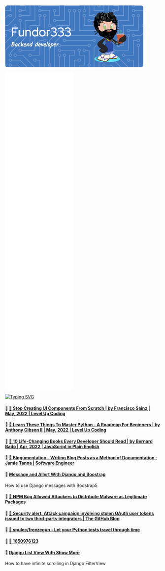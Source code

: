 ![Header](./github-header-image.png)

![Metrics](/github-metrics.svg)

[![Typing SVG](https://readme-typing-svg.herokuapp.com?color=FF4137&lines=Some+of+my+posts)](https://git.io/typing-svg)
<!--START_SECTION:feed-->
#### :bookmark: [🔖 Stop Creating UI Components From Scratch | by Francisco Sainz | May, 2022 | Level Up Coding](https:&#x2F;&#x2F;fundor333.com&#x2F;social&#x2F;2022&#x2F;05&#x2F;16&#x2F;stop-creating-ui-components-from-scratch--by-francisco-sainz--may-2022--level-up-coding&#x2F;) 

#### :bookmark: [🔖 Learn These Things To Master Python - A Roadmap For Beginners | by Anthony Gibson II | May, 2022 | Level Up Coding](https:&#x2F;&#x2F;fundor333.com&#x2F;social&#x2F;2022&#x2F;05&#x2F;09&#x2F;learn-these-things-to-master-python---a-roadmap-for-beginners--by-anthony-gibson-ii--may-2022--level-up-coding&#x2F;) 

#### :bookmark: [🔖 10 Life-Changing Books Every Developer Should Read | by Bernard Bado | Apr, 2022 | JavaScript in Plain English](https:&#x2F;&#x2F;fundor333.com&#x2F;social&#x2F;2022&#x2F;05&#x2F;07&#x2F;10-life-changing-books-every-developer-should-read--by-bernard-bado--apr-2022--javascript-in-plain-english&#x2F;) 

#### :bookmark: [🔖 Blogumentation - Writing Blog Posts as a Method of Documentation · Jamie Tanna | Software Engineer](https:&#x2F;&#x2F;fundor333.com&#x2F;social&#x2F;2022&#x2F;05&#x2F;06&#x2F;blogumentation---writing-blog-posts-as-a-method-of-documentation--jamie-tanna--software-engineer&#x2F;) 

#### :bookmark: [Message and Allert With Django and Boostrap](https:&#x2F;&#x2F;fundor333.com&#x2F;post&#x2F;2022&#x2F;message-and-allert-with-django-and-boostrap&#x2F;) 
How to use Django messages with Boostrap5
#### :bookmark: [🔁 NPM Bug Allowed Attackers to Distribute Malware as Legitimate Packages](https:&#x2F;&#x2F;fundor333.com&#x2F;social&#x2F;2022&#x2F;04&#x2F;28&#x2F;1651132591&#x2F;) 

#### :bookmark: [🔁 Security alert: Attack campaign involving stolen OAuth user tokens issued to two third-party integrators | The GitHub Blog](https:&#x2F;&#x2F;fundor333.com&#x2F;social&#x2F;2022&#x2F;04&#x2F;28&#x2F;1651131303&#x2F;) 

#### :bookmark: [🔖 spulec&#x2F;freezegun - Let your Python tests travel through time](https:&#x2F;&#x2F;fundor333.com&#x2F;social&#x2F;2022&#x2F;04&#x2F;27&#x2F;spulecfreezegun---let-your-python-tests-travel-through-time&#x2F;) 

#### :bookmark: [🔁 1650976123](https:&#x2F;&#x2F;fundor333.com&#x2F;social&#x2F;2022&#x2F;04&#x2F;26&#x2F;1650976123&#x2F;) 

#### :bookmark: [Django List View With Show More](https:&#x2F;&#x2F;fundor333.com&#x2F;post&#x2F;2022&#x2F;django-filter-list-view-with-show-more&#x2F;) 
How to have infinite scrolling in Django FilterView
<!--END_SECTION:feed-->
